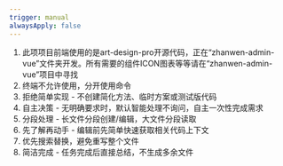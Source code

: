 ```yaml
---
trigger: manual
alwaysApply: false
---
```

1. 此项项目前端使用的是art-design-pro开源代码，正在“zhanwen-admin-vue”文件夹开发。所有需要的组件ICON图表等等请在“zhanwen-admin-vue”项目中寻找
2. 终端不允许使用，分开使用命令
3. 拒绝简单实现 - 不创建简化方法、临时方案或测试版代码
4. 自主决策 - 无明确要求时，默认智能处理不询问，自主一次性完成需求
5. 分段处理 - 长文件分段创建/编辑，大文件分段读取
6. 先了解再动手 - 编辑前先简单快速获取相关代码上下文
7. 优先搜索替换，避免重写整个文件
8. 简洁完成 - 任务完成后直接总结，不生成多余文件